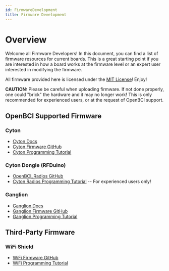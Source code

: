 ```yaml
---
id: FirmwareDevelopment
title: Firmware Development
---
```

# Overview

Welcome all Firmware Developers! In this document, you can find a list of firmware resources for current boards. This is a great starting point if you are interested in how a board works at the firmware level or an expert user interested in modifying the firmware.

All firmware provided here is licensed under the [MIT License](https://opensource.org/licenses/MIT)! Enjoy!

**CAUTION:** Please be careful when uploading firmware. If not done properly, one could "brick" the hardware and it may no longer work! This is only recommended for experienced users, or at the request of OpenBCI support.

## OpenBCI Supported Firmware

### Cyton

-   [Cyton Docs](Cyton/01-CytonBoard.md)
-   [Cyton Firmware GitHub](https://github.com/OpenBCI/OpenBCI_Cyton_Library)
-   [Cyton Programming Tutorial](Cyton/05-Cyton_Board_Programming_Tutorial.md)

### Cyton Dongle (RFDuino)

-   [OpenBCI_Radios GitHub](https://github.com/OpenBCI/OpenBCI_Radios)
-   [Cyton Radios Programming Tutorial](Cyton/06-Cyton_Radios_Programming_Tutorial.md) -- For experienced users only!

### Ganglion

-   [Ganglion Docs](Ganglion/01-GanglionBoard.md)
-   [Ganglion Firmware GitHub](https://github.com/OpenBCI/OpenBCI_Ganglion_Library)
-   [Ganglion Programming Tutorial](Ganglion/09-Ganglion_Programming_Tutorial.md)

## Third-Party Firmware

### WiFi Shield

-   [WiFi Firmware GitHub](https://github.com/OpenBCI/OpenBCI_WIFI)
-   [WiFi Programming Tutorial](05ThirdParty/03-WiFiShield/12-Wifi_Programming_Tutorial.md)
